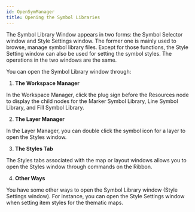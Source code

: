 ```yaml
---
id: OpenSymManager
title: Opening the Symbol Libraries
---
```

The Symbol Library Window appears in two forms: the Symbol Selector window and Style Settings window. The former one is mainly used to browse, manage symbol library files. Except for those functions, the Style Setting window can also be used for setting the symbol styles. The operations in the two windows are the same.

You can open the Symbol Library window through:

1. **The Workspace Manager**

In the Workspace Manager, click the plug sign before the Resources node to display the child nodes for the Marker Symbol Library, Line Symbol Library, and Fill Symbol Library.

2. **The Layer Manager**

In the Layer Manager, you can double click the symbol icon for a layer to open the Styles window.

3. **The Styles Tab**

The Styles tabs associated with the map or layout windows allows you to open the Styles window through commands on the Ribbon.

4. **Other Ways**

You have some other ways to open the Symbol Library window (Style Settings window). For instance, you can open the Style Settings window when setting item styles for the thematic maps.

